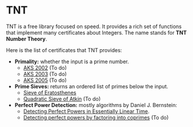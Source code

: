 # TNT
TNT is a free library focused on speed. It provides a rich set of functions that implement many certificates about Integers. The name stands for **TNT Number Theory**.

Here is the list of certificates that TNT provides:

* **Primality:** whether the input is a prime number.
  * [AKS 2002](https://cse.iitk.ac.in/users/manindra/algebra/primality_original.pdf) (To do)
  * [AKS 2003](https://www.cse.iitk.ac.in/users/manindra/algebra/primality_v6.pdf) (To do)
  * [AKS 2005](https://math.dartmouth.edu/~carlp/PDF/complexity12.pdf) (To do)
* **Prime Sieves:** returns an ordered list of primes below the input.
  * [Sieve of Eratosthenes](https://cp-algorithms.com/algebra/sieve-of-eratosthenes.html#implementation)
  * [Quadratic Sieve of Atkin](https://cr.yp.to/papers/primesieves-20020329-retypeset20220327.pdf) (To do)
* **Perfect Power Detection:** mostly algorithms by Daniel J. Bernstein:
  * [Detecting Perfect Powers in Essentially Linear Time](https://www.ams.org/journals/mcom/1998-67-223/S0025-5718-98-00952-1/S0025-5718-98-00952-1.pdf).
  * [Detecting perfect powers by factoring into coprimes](https://cr.yp.to/lineartime/powers2-20060914-ams.pdf) (To do)
